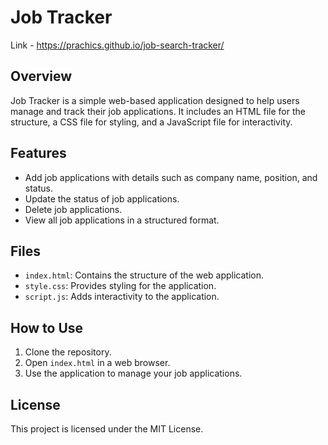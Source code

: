 # Job Tracker
Link - https://prachics.github.io/job-search-tracker/
## Overview

Job Tracker is a simple web-based application designed to help users manage and track their job applications. It includes an HTML file for the structure, a CSS file for styling, and a JavaScript file for interactivity.

## Features

- Add job applications with details such as company name, position, and status.
- Update the status of job applications.
- Delete job applications.
- View all job applications in a structured format.

## Files

- `index.html`: Contains the structure of the web application.
- `style.css`: Provides styling for the application.
- `script.js`: Adds interactivity to the application.

## How to Use

1. Clone the repository.
2. Open `index.html` in a web browser.
3. Use the application to manage your job applications.

## License

This project is licensed under the MIT License.
